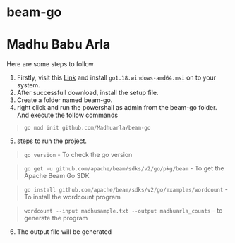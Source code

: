 # beam-go
# Madhu Babu Arla

Here are some steps to follow

1. Firstly, visit this [Link](https://beam.apache.org/get-started/quickstart-go/#run-wordcount) and install ```go1.18.windows-amd64.msi``` on to your system.
2. After successfull download, install the setup file.
3. Create a folder named beam-go.
4. right click and run the powershall as admin from the beam-go folder. And execute the follow commands
> ```go mod init github.com/Madhuarla/beam-go```
5. steps to run the project.
> ```go version``` - To check the go version
  
> ```go get -u github.com/apache/beam/sdks/v2/go/pkg/beam``` - To get the Apache Beam Go SDK
  
> ```go install github.com/apache/beam/sdks/v2/go/examples/wordcount``` - To install the wordcount program
  
> ```wordcount --input madhusample.txt --output madhuarla_counts``` - to generate the program
  
6. The output file will be generated
